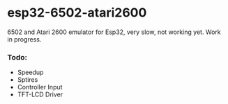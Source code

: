 # esp32-6502-atari2600
6502 and Atari 2600 emulator for Esp32, very slow, not working yet. Work in progress.

### Todo: 
- Speedup 
 - Sptires 
 - Controller Input 
 - TFT-LCD Driver
